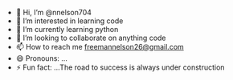 - 👋 Hi, I’m @nnelson704
- 👀 I’m interested in learning code
- 🌱 I’m currently learning python
- 💞️ I’m looking to collaborate on anything code
- 📫 How to reach me freemannelson26@gmail.com
- 😄 Pronouns: ...
- ⚡ Fun fact: ...The road to success is always under construction 

<!---
nnelson704/nnelson704 is a ✨ special ✨ repository because its `README.md` (this file) appears on your GitHub profile.
You can click the Preview link to take a look at your changes.
--->
